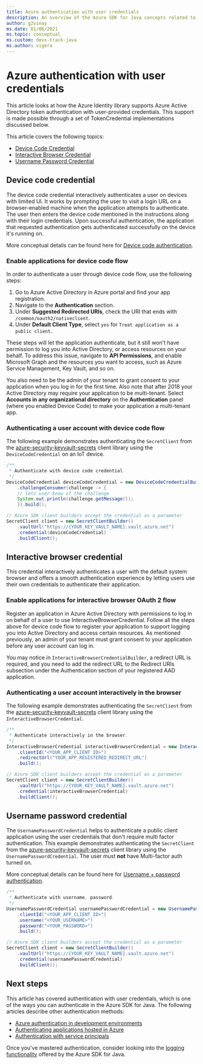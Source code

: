 ```yaml
---
title: Azure authentication with user credentials
description: An overview of the Azure SDK for Java concepts related to authenticating applications with user credentials
author: g2vinay
ms.date: 01/06/2021
ms.topic: conceptual
ms.custom: devx-track-java
ms.author: vigera
---
```


# Azure authentication with user credentials

This article looks at how the Azure Identity library supports Azure Active Directory token authentication with user-provided credentials. This support is made possible through a set of TokenCredential implementations discussed below.

This article covers the following topics:

* [Device Code Credential](#device-code-credential)
* [Interactive Browser Credential](#interactive-browser-credential)
* [Username Password Credential](#username-password-credential)

## Device code credential

The device code credential interactively authenticates a user on devices with limited UI. It works by prompting the user to visit a login URL on a browser-enabled machine when the application attempts to authenticate. The user then enters the device code mentioned in the instructions along with their login credentials. Upon successful authentication, the application that requested authentication gets authenticated successfully on the device it's running on.

More conceptual details can be found here for [Device code authentication](/azure/active-directory/develop/v2-oauth2-device-code).

### Enable applications for device code flow

In order to authenticate a user through device code flow, use the following steps:

1. Go to Azure Active Directory in Azure portal and find your app registration.
2. Navigate to the **Authentication** section.
3. Under **Suggested Redirected URIs**, check the URI that ends with `/common/oauth2/nativeclient`.
4. Under **Default Client Type**, select `yes` for `Treat application as a public client`.

These steps will let the application authenticate, but it still won't have permission to log you into Active Directory, or access resources on your behalf. To address this issue, navigate to **API Permissions**, and enable Microsoft Graph and the resources you want to access, such as Azure Service Management, Key Vault, and so on.

You also need to be the admin of your tenant to grant consent to your application when you log in for the first time. Also note that after 2018 your Active Directory may require your application to be multi-tenant. Select **Accounts in any organizational directory** on the **Authentication** panel (where you enabled Device Code) to make your application a multi-tenant app.

### Authenticating a user account with device code flow

The following example demonstrates authenticating the `SecretClient` from the [azure-security-keyvault-secrets][secrets_client_library] client library using the `DeviceCodeCredential` on an IoT device.

```java
/**
 * Authenticate with device code credential.
 */
DeviceCodeCredential deviceCodeCredential = new DeviceCodeCredentialBuilder()
    .challengeConsumer(challenge -> {
    // lets user know of the challenge
    System.out.println(challenge.getMessage());
    }).build();

// Azure SDK client builders accept the credential as a parameter
SecretClient client = new SecretClientBuilder()
    .vaultUrl("https://{YOUR_KEY_VAULT_NAME}.vault.azure.net")
    .credential(deviceCodeCredential)
    .buildClient();
```

## Interactive browser credential

This credential interactively authenticates a user with the default system browser and offers a smooth authentication experience by letting users use their own credentials to authenticate their application.

### Enable applications for interactive browser OAuth 2 flow

Register an application in Azure Active Directory with permissions to log in on behalf of a user to use InteractiveBrowserCredential. Follow all the steps above for device code flow to register your application to support logging you into Active Directory and access certain resources. As mentioned previously, an admin of your tenant must grant consent to your application before any user account can log in.

You may notice in `InteractiveBrowserCredentialBuilder`, a redirect URL is required, and you need to add the redirect URL to the Redirect URIs subsection under the Authentication section of your registered AAD application.

### Authenticating a user account interactively in the browser

The following example demonstrates authenticating the `SecretClient` from the [azure-security-keyvault-secrets][secrets_client_library] client library using the `InteractiveBrowserCredential`.

```java
/**
 * Authenticate interactively in the browser.
 */
InteractiveBrowserCredential interactiveBrowserCredential = new InteractiveBrowserCredentialBuilder()
    .clientId("<YOUR_APP_CLIENT ID>")
    .redirectUrl("YOUR_APP_REGISTERED_REDIRECT_URL")
    .build();

// Azure SDK client builders accept the credential as a parameter
SecretClient client = new SecretClientBuilder()
    .vaultUrl("https://{YOUR_KEY_VAULT_NAME}.vault.azure.net")
    .credential(interactiveBrowserCredential)
    .buildClient();
```

## Username password credential

The `UsernamePasswordCredential` helps to authenticate a public client application using the user credentials that don't require multi factor authentication. This example demonstrates authenticating the `SecretClient` from the [azure-security-keyvault-secrets][secrets_client_library] client library using the `UsernamePasswordCredential`. The user must **not** have Multi-factor auth turned on.

More conceptual details can be found here for [Username + password authentication](/azure/active-directory/develop/v2-oauth-ropc).

```java
/**
 * Authenticate with username, password.
 */
UsernamePasswordCredential usernamePasswordCredential = new UsernamePasswordCredentialBuilder()
    .clientId("<YOUR_APP_CLIENT_ID>")
    .username("<YOUR_USERNAME>")
    .password("<YOUR_PASSWORD>")
    .build();

// Azure SDK client builders accept the credential as a parameter
SecretClient client = new SecretClientBuilder()
    .vaultUrl("https://{YOUR_KEY_VAULT_NAME}.vault.azure.net")
    .credential(usernamePasswordCredential)
    .buildClient();
```

## Next steps

This article has covered authentication with user credentials, which is one of the ways you can authenticate in the Azure SDK for Java. The following articles describe other authentication methods:

* [Azure authentication in development environments](java-sdk-identity-dev-env-auth.md)
* [Authenticating applications hosted in Azure](java-sdk-identity-azure-hosted-auth.md)
* [Authentication with service principals](java-sdk-identity-service-principal-auth.md)

Once you've mastered authentication, consider looking into the [logging functionality](java-sdk-logging-overview.md) offered by the Azure SDK for Java.

<!-- LINKS -->
[secrets_client_library]: https://github.com/Azure/azure-sdk-for-java/tree/master/sdk/keyvault/azure-security-keyvault-secrets
